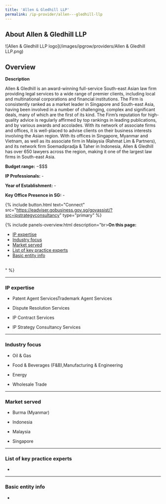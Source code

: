 ```yaml
---
title: 'Allen & Gledhill LLP'
permalink: /ip-provider/allen---gledhill-llp
---
```


## About Allen & Gledhill LLP

![Allen & Gledhill LLP logo](/images/ipgrow/providers/Allen & Gledhill LLP.png)

## Overview

**Description**

Allen & Gledhill is an award-winning full-service South-east Asian law firm providing legal services to a wide range of premier clients, including local and multinational corporations and financial institutions. The Firm is consistently ranked as a market leader in Singapore and South-east Asia, having been involved in a number of challenging, complex and significant deals, many of which are the first of its kind. The Firm’s reputation for high-quality advice is regularly affirmed by top rankings in leading publications, and by various awards and accolades. With its network of associate firms and offices, it is well-placed to advise clients on their business interests involving the Asian region. With its offices in Singapore, Myanmar and Vietnam, as well as its associate firm in Malaysia (Rahmat Lim & Partners), and its network firm Soemadipradja & Taher in Indonesia, Allen & Gledhill has over 650 lawyers across the region, making it one of the largest law firms in South-east Asia.

**Budget range:** $-$$$$

**IP Professionals:** -

**Year of Establishment:** -

**Key Office Presence in SG:** -

{% include button.html text="Connect" src="https://eadviser.gobusiness.gov.sg/govassist/?src=ipstrategyconsultancy" type="primary" %}

{% include panels-overview.html description="br><b>On this page:</b><br><ul><li><a href="#ip-expertise">IP expertise</a></li><li><a href="#industry-focus">Industry focus</a></li><li><a href="#markets-served">Market served</a></li><li><a href="#list-of-key-practice-experts">List of key practice experts</a></li><li><a href="#basic-entity-info">Basic entity info</a></li></ul><br>" %}

<hr>

<a name="ip-expertise"></a>
### IP expertise

- Patent Agent ServicesTrademark Agent Services

- Dispute Resolution Services

- IP Contract Services

- IP Strategy Consultancy Services

<hr>

<a name="industry-focus"></a>
### Industry focus

- Oil & Gas

- Food & Beverages (F&B),Manufacturing & Engineering

- Energy

- Wholesale Trade

<hr>

<a name="markets-served"></a>
### Market served

- Burma (Myanmar)

- Indonesia

- Malaysia

- Singapore

<hr>

<a name="list-of-key-practice-experts"></a>
### List of key practice experts

-

<hr>

<a name="basic-entity-info"></a>
### Basic entity info

-